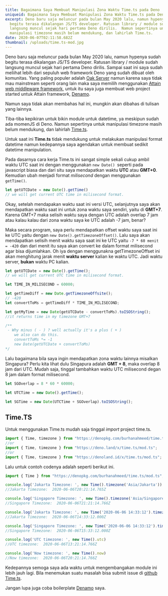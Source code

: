 ```yaml
---
title: Bagaimana Saya Membuat Manipulasi Zona Waktu Time.ts pada Deno
uniqueid: Bagaimana Saya Membuat Manipulasi Zona Waktu Time.ts pada Deno
excerpt: Deno baru saja meluncur pada bulan May 2020 lalu, namun hypenya sudah
  begitu terasa dikalangan JS/TS developer. Ratusan library / module sudah
  langsung muncul sejak hari pertama Deno dirilis.  Namun sepertinya untuk
  manipulasi timezone masih belum mendukung, dan lahirlah Time.ts.
date: 2020-06-07T02:11:58.682Z
thumbnail: /uploads/time.ts-mod.jpg
---
```

Deno baru saja meluncur pada bulan May 2020 lalu, namun hypenya sudah begitu terasa dikalangan JS/TS developer. Ratusan library / module sudah langsung muncul sejak hari pertama Deno dirilis. Sampai saat ini saya sudah meliihat lebih dari sepuluh web framework Deno yang sudah dibuat oleh komunitas. Yang paling populer adalah [Oak Server](https://deno.land/x/oak) namun karena saya tidak mau mainstream seperti orang lain maka saya memilih menggunakan [Attain web middleware framework](https://deno.land/x/attain), untuk itu saya juga membuat web project started untuk Attain framework, [Denamo](https://github.com/burhanahmeed/Denamo).

Namun saya tidak akan membahas hal ini, mungkin akan dibahas di tulisan yang lainnya.

Tiba-tiba kepikiran untuk bikin module untuk datetime, ya meskipun sudah ada momenJS di Deno. Namun sepertinya untuk manipulasi timezone masih belum mendukung, dan lahirlah [Time.ts](https://deno.land/x/time.ts).

Untuk saat ini **Time.ts** tidak mendukung untuk melakukan manipulasi format datetime namun kedepannya saya agendakan untuk membuat sedikit datetime manipulation. 

Pada dasarnya cara kerja Time.ts ini sangat simple sekali cukup ambil waktu UTC saat ini dengan menggunakan `new Date() `seperti pada javascript biasa dan dari situ saya mendapatkan waktu **UTC** atau **GMT+0**. Kemudian ubah menjadi format *milisecond* dengan menggunakan `getTime()`.

```javascript
let getUTCDate = new Date().getTime()
// we will get current UTC time in milisecond format.
```

Okay, setelah mendapakan waktu saat ini versi UTC, selanjutnya saya akan mendapatkan waktu saat ini untuk zona waktu saya sendiri, yaitu di **GMT+7**. Karena GMT+7 maka selisih waktu saya dengan UTC adalah overlap 7 jam atau kalau kalau dari zona waktu saya ke UTC adalah -7 jam, benar?

Maka secara program, saya perlu mendapatkan offset waktu saya saat ini ke UTC yaitu dengan `new Date().getTimezoneOffset()`. Lalu saya akan mendapatkan selisih menit waktu saya saat ini ke UTC yaitu  `-7 * 60 menit = -420` dan dari menit itu saya akan convert ke dalam format milisecond agar bisa dijumlahkan. Oh iya dengan menggunakna getTimezoneOffset ini akan menghitung jarak menit **waktu server** kalian ke waktu UTC. Jadi waktu server, **bukan** waktu PC kalian.

```javascript
let getUTCDate = new Date().getTime();
// we will get current UTC time in milisecond format.

let TIME_IN_MILISECOND = 60000;

let getTimeDiff = new Date.getTimezoneOffsite();
// -420
let convertToMs = getTimeDiff * TIME_IN_MILISECOND;

let getMyTime = new Date(getUTCDate - convertToMs).toISOString();
//it returns time in my timezone GMT+7

/**
 - Why minus ( - ) ? well actually it's a plus ( + )
    we also can do this.
    convertToMs *= -1
    new Date(getUTCDate + convertToMs)
*/

```

Lalu bagaimana bila saya ingin mendapatkan zona waktu lainnya misalkan Singapura? Perlu kita lihat dulu Singapura adalah **GMT + 8**, maka overlap 8 jam dari UTC. Mudah saja, tinggal tambahkan waktu UTC milisecond degan 8 jam dalam format milisecond.

```javascript
let SGOverlap = 8 * 60 * 60000;

let UTCTime = new Date().getTime();

let SGTime = new Date(UTCTime + SGOverlap).toISOString();
```

## Time.TS

Untuk menggunakan Time.ts mudah saja tinggal *import* project time.ts.

```javascript
import { Time, timezone } from "https://denopkg.com/burhanahmeed/time.ts/mod.ts";
//or
import { Time, timezone } from "https://deno.land/x/time.ts/mod.ts";
//or
import { Time, timezone } from "https://denoland.id/x/time.ts/mod.ts";
```

Lalu untuk contoh codenya adalah seperti berikut ini.

```javascript
import { Time } from "https://denopkg.com/burhanahmeed/time.ts/mod.ts";

console.log('Jakarta Timezone: ', new Time().timezone('Asia/Jakarta'))
//Jakarta Timezone:  2020-06-06T20:21:14.765Z

console.log('Singapore Timezone: ', new Time().timezone('Asia/Singapore'))
//Singapore Timezone:  2020-06-06T21:21:14.766Z

console.log('Jakarta Timezone: ', new Time('2020-06-06 14:33:12').timezone('Asia/Jakarta'))
//Jakarta Timezone:  2020-06-06T14:33:12.000Z

console.log('Singapore Timezone: ', new Time('2020-06-06 14:33:12').timezone('Asia/Singapore'))
//Singapore Timezone:  2020-06-06T15:33:12.000Z

console.log('UTC timezone: ', new Time().utc)
//UTC timezone:  2020-06-06T13:21:14.766Z

console.log('Now timezone: ', new Time().now)
//Now timezone:  2020-06-06T20:21:14.766Z
```

Kedepannya semoga saya ada waktu untuk mengembangakan module ini lebih jauh lagi. Bila menemukan suatu masalah bisa submit issue di [github Time.ts](https://github.com/burhanahmeed/time.ts).

Jangan lupa juga coba boilerplate [Denamo](https://github.com/burhanahmeed/Denamo) saya.